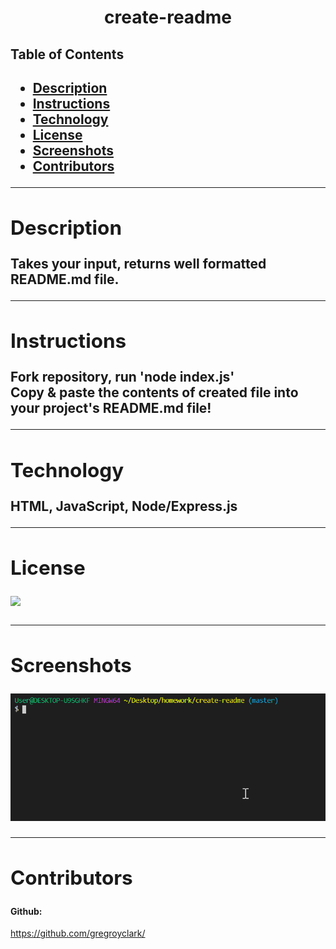 <h1 align= "center">create-readme</h1> 
  <h2>Table of Contents<h2>
  <ul>
  <li><a href="#descrip">Description</a></li>  
  <li><a href="#instructions">Instructions</a></li> 
  <li><a href="#tech">Technology</a></li> 
  <li><a href="#license">License</a></li>
  <li><a href="#screen">Screenshots</a></li> 
  <li><a href="#contr">Contributors</a></li>
  </ul>
    <hr>
  <div id="descrip"><h2>Description</h2> </div>
  Takes your input, returns well formatted README.md file.
  <hr>
  <div id="instructions"><h2>Instructions</h2> </div>
  <p>
  Fork repository, run 'node index.js'
  <br/>
  Copy & paste the contents of created file into your project's README.md file!
  </p>
  <hr>
  <div id="tech"><h2>Technology</h2></div>           
  <p>HTML, JavaScript, Node/Express.js</p>
  <hr>
  <div id="license"><h2>License</h2></div>
  <p><img align="left" src="https://img.shields.io/badge/License-MIT-blue"></p><br>
  <hr>
  <div id="screen"><h2>Screenshots</h2></div>
  <p><img src="assets/create-readme.gif"></p>
  <hr>
  <div id="contr"><h2>Contributors</h2> </div>
   
  <h4>Github:</h4> <a href="https://github.com/gregroyclark/">https://github.com/gregroyclark/</a>